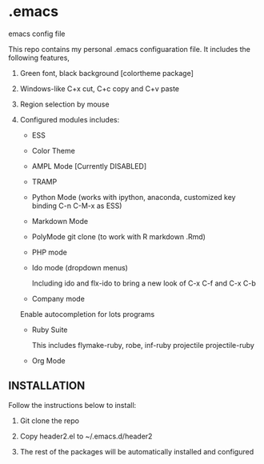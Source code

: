 .emacs
======

emacs config file

This repo contains my personal .emacs configuaration file. It includes the following features,


1. Green font, black background [colortheme package]
2. Windows-like C+x cut, C+c copy and C+v paste
3. Region selection by mouse
4. Configured modules includes:
   - ESS
   - Color Theme
   - AMPL Mode [Currently DISABLED]
   - TRAMP
   - Python Mode (works with ipython, anaconda, customized key binding C-n
     C-M-x as ESS)
   - Markdown Mode
   - PolyMode git clone (to work with R markdown .Rmd)
   - PHP mode
   - Ido mode (dropdown menus)
   
     Including ido and flx-ido to bring a new look of C-x C-f and C-x
     C-b

	- Company mode

     Enable autocompletion for lots programs

   - Ruby Suite
	 
	 This includes flymake-ruby, robe, inf-ruby projectile
     projectile-ruby

   - Org Mode


## INSTALLATION

   Follow the instructions below to install:

   1. Git clone the repo

   2. Copy header2.el to ~/.emacs.d/header2

   3. The rest of the packages will be automatically installed and configured
